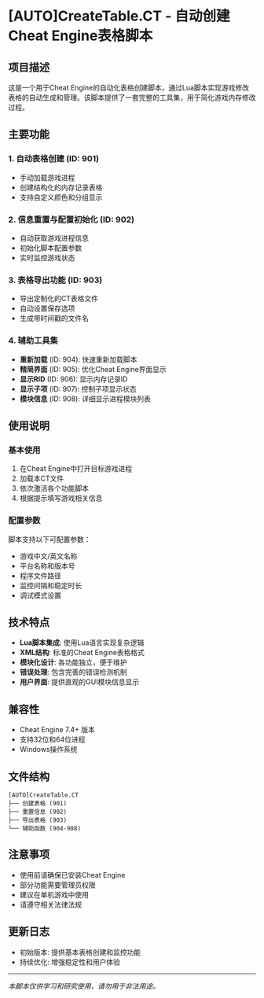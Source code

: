 # [AUTO]CreateTable.CT - 自动创建Cheat Engine表格脚本

## 项目描述
这是一个用于Cheat Engine的自动化表格创建脚本，通过Lua脚本实现游戏修改表格的自动生成和管理。该脚本提供了一套完整的工具集，用于简化游戏内存修改过程。

## 主要功能

### 1. 自动表格创建 (ID: 901)
- 手动加载游戏进程
- 创建结构化的内存记录表格
- 支持自定义颜色和分组显示

### 2. 信息重置与配置初始化 (ID: 902)
- 自动获取游戏进程信息
- 初始化脚本配置参数
- 实时监控游戏状态

### 3. 表格导出功能 (ID: 903)
- 导出定制化的CT表格文件
- 自动设置保存选项
- 生成带时间戳的文件名

### 4. 辅助工具集
- **重新加载** (ID: 904): 快速重新加载脚本
- **精简界面** (ID: 905): 优化Cheat Engine界面显示
- **显示RID** (ID: 906): 显示内存记录ID
- **显示子项** (ID: 907): 控制子项显示状态
- **模块信息** (ID: 908): 详细显示进程模块列表

## 使用说明

### 基本使用
1. 在Cheat Engine中打开目标游戏进程
2. 加载本CT文件
3. 依次激活各个功能脚本
4. 根据提示填写游戏相关信息

### 配置参数
脚本支持以下可配置参数：
- 游戏中文/英文名称
- 平台名称和版本号
- 程序文件路径
- 监控间隔和稳定时长
- 调试模式设置

## 技术特点

- **Lua脚本集成**: 使用Lua语言实现复杂逻辑
- **XML结构**: 标准的Cheat Engine表格格式
- **模块化设计**: 各功能独立，便于维护
- **错误处理**: 包含完善的错误检测机制
- **用户界面**: 提供直观的GUI模块信息显示

## 兼容性

- Cheat Engine 7.4+ 版本
- 支持32位和64位进程
- Windows操作系统

## 文件结构

```
[AUTO]CreateTable.CT
├── 创建表格 (901)
├── 重置信息 (902) 
├── 导出表格 (903)
└── 辅助函数 (904-908)
```

## 注意事项

- 使用前请确保已安装Cheat Engine
- 部分功能需要管理员权限
- 建议在单机游戏中使用
- 请遵守相关法律法规

## 更新日志

- 初始版本: 提供基本表格创建和监控功能
- 持续优化: 增强稳定性和用户体验

---
*本脚本仅供学习和研究使用，请勿用于非法用途。*